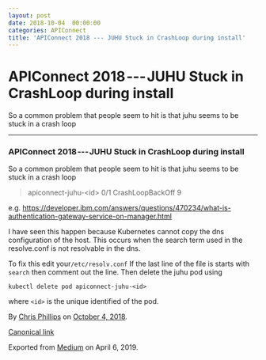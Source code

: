 ```yaml
---
layout: post
date: 2018-10-04  00:00:00
categories: APIConnect
title: 'APIConnect 2018 --- JUHU Stuck in CrashLoop during install'
---
```


APIConnect 2018 --- JUHU Stuck in CrashLoop during install
==========================================================


So a common problem that people seem to hit is that juhu seems to be
stuck in a crash loop






------------------------------------------------------------------------




### APIConnect 2018 --- JUHU Stuck in CrashLoop during install

So a common problem that people seem to hit is that juhu seems to be
stuck in a crash loop

> apiconnect-juhu-\<id\> 0/1 CrashLoopBackOff 9

e.g.
<https://developer.ibm.com/answers/questions/470234/what-is-authentication-gateway-service-on-manager.html>

I have seen this happen because Kubernetes cannot copy the dns
configuration of the host. This occurs when the search term used in the
resolve.conf is not resolvable in the dns.

To fix this edit your`/etc/resolv.conf`
If the last line of the file is starts with `search` then comment out the line. Then delete the juhu pod
using

`kubectl delete pod apiconnect-juhu-<id>`

where `<id>` is the unique identified of
the pod.





By [Chris Phillips](https://medium.com/@cminion) on
[October 4, 2018](https://medium.com/p/1fc0eb292024).

[Canonical
link](https://medium.com/@cminion/apiconnect-2018-juhu-stuck-in-crashloop-during-install-1fc0eb292024)

Exported from [Medium](https://medium.com) on April 6, 2019.
